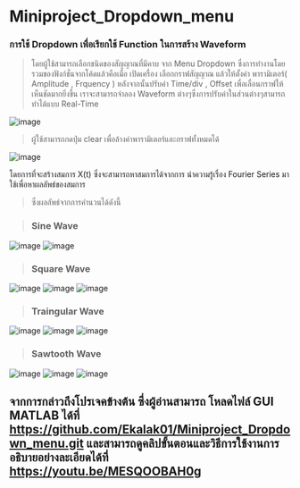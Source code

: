 # Miniproject_Dropdown_menu
### การใช้ Dropdown เพื่อเรียกใช้ Function ในการสร้าง Waveform
> โดยผู้ใช้สามารถเลือกชนิดของสัญญาณที่มีคาบ จาก Menu Dropdown ซึ่งการทำงานโดยรวมของฟังก์ชั่นจากโค้ดแล้วคือเมื่อ เปิดเครื่อง เลือกกราฟสัญญาณ แล้วให้ตั้งค่า พารามิเตอร์( Amplitude , Frquency ) หลังจากนั้นปรับค่า Time/div , Offset เพื่อเลื่อนกราฟให้เห็นชัดมากยิ่งขึ้น เราจะสามารถจำลอง Waveform ต่างๆซึ่งการปรับค่าในส่วนต่างๆสามารถทำได้แบบ Real-Time

![image](https://user-images.githubusercontent.com/87509688/142722815-c9a6c339-2e19-49a6-ab64-09cfc31392ff.png)

> ผู้ใช้สามารถกดปุ่ม clear เพื่อล้างค่าพารามิเตอร์และกราฟทั้งหมดได้

![image](https://user-images.githubusercontent.com/20890109/142723348-59f32214-ed48-4b98-b083-52038696df58.png)


                    
โดยการที่จะสร้างสมการ X(t) ซึ่งจะสามารถหาสมการได้จากการ นำความรู้เรื่อง Fourier Series มาใช้เพื่อหาผลลัพธ์ของสมการ
> ซึ่งผลลัพธ์จากการคำนวนได้ดังนี้

> ### Sine Wave 

![image](https://user-images.githubusercontent.com/87509688/142722805-31e417de-f455-4076-bc87-b18d74d47d1e.png)
![image](https://user-images.githubusercontent.com/87509688/142723130-4e66d9fc-8d7b-475e-bf3b-d7d59806023e.png)

> ### Square Wave 

![image](https://user-images.githubusercontent.com/87509688/142722634-1ed24a6e-5653-413a-86df-800b0bb64045.png)
![image](https://user-images.githubusercontent.com/87509688/142722714-e88b7f38-a460-44a7-9b0d-4ba32d51087c.png)
![image](https://user-images.githubusercontent.com/87509688/142723101-d6e6d390-d556-4382-889b-2f965bb8ffe3.png)


> ### Traingular Wave 

![image](https://user-images.githubusercontent.com/87509688/142722873-7a1c9bb8-e440-487b-9aa3-a17832865506.png)
![image](https://user-images.githubusercontent.com/87509688/142722853-79b1a16d-14b7-4c2f-b0c7-01ddd20bf207.png)
![image](https://user-images.githubusercontent.com/87509688/142723110-35e31ac2-5bb6-4105-bfd9-4963389dcf91.png)


> ### Sawtooth Wave 

![image](https://user-images.githubusercontent.com/87509688/142722770-6f5c3fb9-3744-48cb-8927-80637c379a41.png)
![image](https://user-images.githubusercontent.com/87509688/142722784-82a2b41e-bd67-4217-a4da-5f5a7f3e4a0a.png)
![image](https://user-images.githubusercontent.com/87509688/142723115-6a31d6e0-8ddd-4a6e-b275-954a6a2a84de.png)

## จากการกล่าวถึงโปรเจคข้างต้น ซึ่งผู้อ่านสามารถ โหลดไฟล์ GUI MATLAB ได้ที่ https://github.com/Ekalak01/Miniproject_Dropdown_menu.git และสามารถดูคลิปขั้นตอนและวิธีการใช้งานการอธิบายอย่างละเอียดได้ที่ https://youtu.be/MESQOOBAH0g

